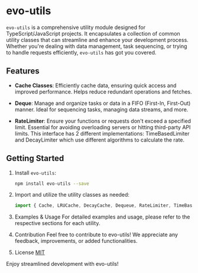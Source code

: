 # evo-utils

`evo-utils` is a comprehensive utility module designed for TypeScript/JavaScript projects. It encapsulates a collection of common utility classes that can streamline and enhance your development process. Whether you're dealing with data management, task sequencing, or trying to handle requests efficiently, `evo-utils` has got you covered.

## Features

- **Cache Classes**: Efficiently cache data, ensuring quick access and improved performance. Helps reduce redundant operations and fetches.
  
- **Deque**: Manage and organize tasks or data in a FIFO (First-In, First-Out) manner. Ideal for sequencing tasks, managing data streams, and more.
  
- **RateLimiter**: Ensure your functions or requests don't exceed a specified limit. Essential for avoiding overloading servers or hitting third-party API limits. This interface has 2 different implementations: TimeBasedLimiter and 
DecayLimiter which use different algorithms to calculate the rate.

## Getting Started

1. Install `evo-utils`:
   ```sh
   npm install evo-utils --save
   ```

2. Import and utilize the utility classes as needed:

    ```typescript
    import { Cache, LRUCache, DecayCache, Dequeue, RateLimiter, TimeBasedLimiter, DecayLimiter } from 'evo-utils';
    ```
3. Examples & Usage
For detailed examples and usage, please refer to the respective sections for each utility.

4. Contribution
Feel free to contribute to evo-utils! We appreciate any feedback, improvements, or added functionalities.

5. License
[MIT](./LICENSE)

Enjoy streamlined development with evo-utils!